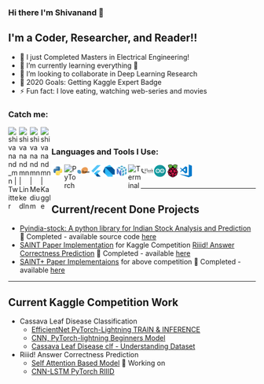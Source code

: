 ### Hi there I'm Shivanand 👋

## I'm a Coder, Researcher, and Reader!!

- 🔭 I just Completed Masters in Electrical Engineering!
- 🌱 I’m currently learning everything 🤣
- 👯 I’m looking to collaborate in Deep Learning Research
- 🥅 2020 Goals: Getting Kaggle Expert Badge
- ⚡ Fun fact: I love eating, watching web-series and movies

### Catch me:

[<img align="left" alt="shivanand_mn | Twitter" width="22px" src="https://cdn.jsdelivr.net/npm/simple-icons@v3/icons/twitter.svg" />](https://twitter.com/shivanand_mn)
[<img align="left" alt="shivanandmn | LinkedIn" width="22px" src="https://cdn.jsdelivr.net/npm/simple-icons@v3/icons/linkedin.svg" />](https://www.linkedin.com/in/shivanandmn/)
[<img align="left" alt="shivanandmn | Medium" width="22px" src="https://cdn.jsdelivr.net/npm/simple-icons@v3/icons/medium.svg" />](https://shivanandmn.medium.com/)
[<img align="left" alt="shivanandmn | Kaggle" width="22px" src="https://cdn.jsdelivr.net/npm/simple-icons@v3/icons/kaggle.svg" />](https://www.kaggle.com/shivanandmn/)
<br/>

### Languages and Tools I Use:
[<img align="left" alt="Python" width="26px" src="https://raw.githubusercontent.com/github/explore/80688e429a7d4ef2fca1e82350fe8e3517d3494d/topics/python/python.png" />](https://www.python.org)
[<img align="left" alt="PyTorch" width="26px" src="https://github.com/pytorch/pytorch/raw/master/docs/source/_static/img/pytorch-logo-dark.png" />](https://www.pytorch.org)
[<img align="left" alt="scikit-learn" width="26px" src="https://raw.githubusercontent.com/github/explore/80688e429a7d4ef2fca1e82350fe8e3517d3494d/topics/scikit-learn/scikit-learn.png" />](https://scikit-learn.org/)
[<img align="left" alt="Flutter" width="26px" src="https://raw.githubusercontent.com/github/explore/cebd63002168a05a6a642f309227eefeccd92950/topics/flutter/flutter.png" />](https://www.flutter.dev)
[<img align="left" alt="Dart" width="26px" src="https://raw.githubusercontent.com/github/explore/80688e429a7d4ef2fca1e82350fe8e3517d3494d/topics/dart/dart.png" />](https://www.dart.dev)
[<img align="left" alt="NumPy" width="26px" src="https://raw.githubusercontent.com/github/explore/d530d6a3a171a53f7b8eb4e9e005136e7ebd898f/topics/numpy/numpy.png" />](https://numpy.org/)
[<img align="left" alt="Terminal" width="26px" src="https://camo.githubusercontent.com/e5efd9b8f2106722c85415f104a352232a3a9437d765778aca491a2c2a7d5d6c/68747470733a2f2f6465762e70616e6461732e696f2f7374617469632f696d672f70616e6461732e737667" />](https://pandas.pydata.org/)

[<img align="left" alt="Flask" width="26px" src="https://raw.githubusercontent.com/github/explore/80688e429a7d4ef2fca1e82350fe8e3517d3494d/topics/flask/flask.png" />](https://flask.palletsprojects.com/en/1.1.x/)

[<img align="left" alt="Arduino" width="26px" src="https://raw.githubusercontent.com/github/explore/80688e429a7d4ef2fca1e82350fe8e3517d3494d/topics/arduino/arduino.png" />](https://www.arduino.cc/)

[<img align="left" alt="Raspberry Pi" width="26px" src="https://raw.githubusercontent.com/github/explore/80688e429a7d4ef2fca1e82350fe8e3517d3494d/topics/raspberry-pi/raspberry-pi.png" />](https://www.raspberrypi.org/)

[<img align="left" alt="Visual Studio Code" width="26px" src="https://raw.githubusercontent.com/github/explore/80688e429a7d4ef2fca1e82350fe8e3517d3494d/topics/visual-studio-code/visual-studio-code.png" />](https://code.visualstudio.com/) 

<br />
<br/>

---

## Current/recent Done Projects 
* [Pyindia-stock: A python library for Indian Stock Analysis and Prediction](https://pypi.org/project/pip/) 🚀 Completed - available source code [here](https://github.com/Shivanandmn/pyindia-stock)
* [SAINT Paper Implementation](https://arxiv.org/abs/2002.07033) for Kaggle Competition [Riiid! Answer Correctness Prediction](https://www.kaggle.com/c/riiid-test-answer-prediction) 🚀 Completed - available [here](https://github.com/Shivanandmn/Knowledge-Tracing-SAINT)
* [SAINT+ Paper Implementaions](https://arxiv.org/abs/2010.12042) for above competition 🚀 Completed - available [here](https://github.com/Shivanandmn/SAINT_plus-Knowledge-Tracing-)

---

## Current Kaggle Competition Work 
* Cassava Leaf Disease Classification
  * [EfficientNet PyTorch-Lightning TRAIN & INFERENCE](https://www.kaggle.com/shivanandmn/efficientnet-pytorch-lightning-train-inference)
  * [CNN, PyTorch-lightning Beginners Model](https://www.kaggle.com/shivanandmn/cnn-pytorch-lightning-beginners-model)
  * [Cassava Leaf Disease clf - Understanding Dataset](https://www.kaggle.com/shivanandmn/cassava-leaf-disease-clf-understanding-dataset)
* Riiid! Answer Correctness Prediction
  * [Self Attention Based Model](https://www.kaggle.com/shivanandmn/riiid-sakt) 🚀 Working on
  * [CNN-LSTM PyTorch RIIID](https://www.kaggle.com/shivanandmn/cnn-lstm-pytorch-riiid)

  
